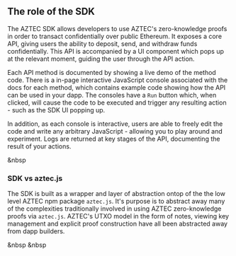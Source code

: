 ## The role of the SDK

The AZTEC SDK allows developers to use AZTEC's zero-knowledge proofs in order to transact confidentially over public Ethereum. It exposes a core API, giving users the ability to deposit, send, and withdraw funds confidentially. This API is accompanied by a UI component which pops up at the relevant moment, guiding the user through the API action.

Each API method is documented by showing a live demo of the method code. There is a in-page interactive JavaScript console associated with the docs for each method, which contains example code showing how the API can be used in your dapp. The consoles have a `Run` button which, when clicked, will cause the code to be executed and trigger any resulting action - such as the SDK UI popping up.

In addition, as each console is interactive, users are able to freely edit the code and write any arbitrary JavaScript - allowing you to play around and experiment. Logs are returned at key stages of the API, documenting the result of your actions. 

&nbsp  


### SDK vs aztec.js
The SDK is built as a wrapper and layer of abstraction ontop of the the low level AZTEC npm package `aztec.js`. It's purpose is to abstract away many of the complexities traditionally involved in using AZTEC zero-knowledge proofs via `aztec.js`. AZTEC's UTXO model in the form of notes, viewing key management and explicit proof construction have all been abstracted away from dapp builders.

<!-- AZTEC itself is based on a UTXO model, where each UTXO - referred to as a note - represents an encrypted value. A user's balance is equal to the sum of the encrypted values of the notes they own, with each note being decryptable by a __viewing key__. This has all been abstracted away, such that the user does not need to interact with notes, it handles all viewing key management and automatically deals with the  proof construction; allowing developers to focus on building dapps ontop of AZTEC. -->

&nbsp 
&nbsp 







